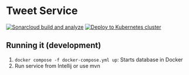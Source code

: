 # Tweet Service
[![Sonarcloud build and analyze](https://github.com/BartdBont/s6-TweetService/actions/workflows/sonarcloud.yml/badge.svg)](https://github.com/BartdBont/s6-TweetService/actions/workflows/sonarcloud.yml)
[![Deploy to Kubernetes cluster](https://github.com/BartdBont/s6-TweetService/actions/workflows/deploytoAksCluster.yml/badge.svg?branch=master)](https://github.com/BartdBont/s6-TweetService/actions/workflows/deploytoAksCluster.yml)
## Running it (development)

1. `docker compose -f docker-compose.yml up`: Starts database in Docker
2. Run service from Intellij or use mvn
